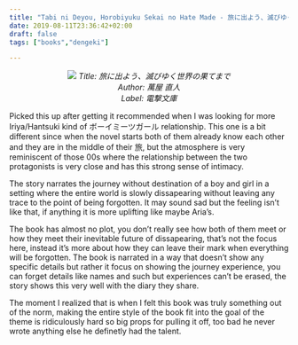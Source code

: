 ```yaml
---
title: "Tabi ni Deyou, Horobiyuku Sekai no Hate Made - 旅に出よう、滅びゆく世界の果てまで"
date: 2019-08-11T23:36:42+02:00
draft: false
tags: ["books","dengeki"]

---
```


<center>

![](/images/tabinideyou/1.jpg)
*Title: 旅に出よう、滅びゆく世界の果てまで <br/>
Author: 萬屋 直人 <br/>
Label: 電撃文庫*

</center>


Picked this up after getting it recommended when I was looking for more Iriya/Hantsuki kind of ボーイミーツガール relationship. This one is a bit different since when the novel starts both of them already know each other and they are in the middle of their 旅, but the atmosphere is very reminiscent of those 00s where the relationship between the two protagonists is very close and has this strong sense of intimacy.

<!--more-->

The story narrates the journey without destination of a boy and girl in a setting where the entire world is slowly dissapearing without leaving any trace to the point of being forgotten. It may sound sad but the feeling isn’t like that, if anything it is more uplifting like maybe Aria’s.

The book has almost no plot, you don’t really see how both of them meet or how they meet their inevitable future of dissapearing, that’s not the focus here, instead it’s more about how they can leave their mark when everything will be forgotten. The book is narrated in a way that doesn’t show any specific details but rather it focus on showing the journey experience, you can forget details like names and such but experiences can’t be erased, the story shows this very well with the diary they share.

The moment I realized that is when I felt this book was truly something out of the norm, making the entire style of the book fit into the goal of the theme is ridiculously hard so big props for pulling it off, too bad he never wrote anything else he definetly had the talent.
